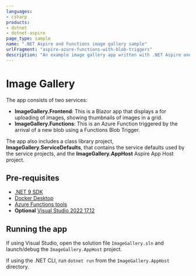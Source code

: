 ```yaml
---
languages:
- csharp
products:
- dotnet
- dotnet-aspire
page_type: sample
name: ".NET Aspire and Functions image gallery sample"
urlFragment: "aspire-azure-functions-with-blob-triggers"
description: "An example image gallery app written with .NET Aspire and Azure Functions."
---
```


# Image Gallery

The app consists of two services:

- **ImageGallery.Frontend**: This is a Blazor app that displays a for uploading of images, showing thumbnails of images in a grid.
- **ImageGallery.Functions**: This is an Azure Function triggered by the arrival of a new blob using a Functions Blob Trigger.

The app also includes a class library project, **ImageGallery.ServiceDefaults**, that contains the service defaults used by the service projects, and the **ImageGallery.AppHost** Aspire App Host project.

## Pre-requisites

- [.NET 9 SDK](https://dotnet.microsoft.com/download/dotnet/8.0)
- [Docker Desktop](https://www.docker.com/products/docker-desktop/)
- [Azure Functions tools](https://learn.microsoft.com/azure/azure-functions/functions-run-local?tabs=windows%2Cisolated-process%2Cnode-v4%2Cpython-v2%2Chttp-trigger%2Ccontainer-apps&pivots=programming-language-csharp)
- **Optional** [Visual Studio 2022 17.12](https://visualstudio.microsoft.com/vs/preview/)

## Running the app

If using Visual Studio, open the solution file `ImageGallery.sln` and launch/debug the `ImageGallery.AppHost` project.

If using the .NET CLI, run `dotnet run` from the `ImageGallery.AppHost` directory.
